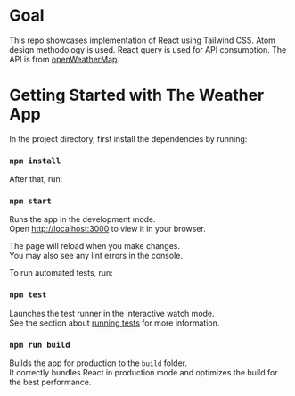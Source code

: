# Goal

This repo showcases implementation of React using Tailwind CSS.
Atom design methodology is used.
React query is used for API consumption.
The API is from [openWeatherMap](https://openweathermap.org/).

# Getting Started with The Weather App

In the project directory, first install the dependencies by running:

### `npm install`

After that, run:

### `npm start`

Runs the app in the development mode.\
Open [http://localhost:3000](http://localhost:3000) to view it in your browser.

The page will reload when you make changes.\
You may also see any lint errors in the console.

To run automated tests, run:

### `npm test`

Launches the test runner in the interactive watch mode.\
See the section about [running tests](https://facebook.github.io/create-react-app/docs/running-tests) for more information.

### `npm run build`

Builds the app for production to the `build` folder.\
It correctly bundles React in production mode and optimizes the build for the best performance.
